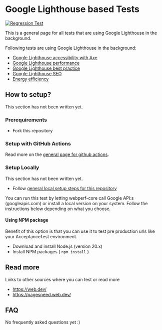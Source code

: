 # Google Lighthouse based Tests
[![Regression Test](https://github.com/Webperf-se/webperf_core/actions/workflows/regression-test-google-lighthouse-based.yml/badge.svg)](https://github.com/Webperf-se/webperf_core/actions/workflows/regression-test-google-lighthouse-based.yml)

This is a general page for all tests that are using Google Lighthouse in the background.

Following tests are using Google Lighthouse in the background:
* [Google Lighthouse accessibility with Axe](google-lighthouse-a11y.md)
* [Google Lighthouse performance](google-lighthouse-performance.md)
* [Google Lighthouse best practice](google-lighthouse-best-practice.md)
* [Google Lighthouse SEO](google-lighthouse-seo.md)
* [Energy efficiency](energy-efficiency.md)

## How to setup?

This section has not been written yet.

### Prerequirements

* Fork this repository

### Setup with GitHub Actions

Read more on the [general page for github actions](../getting-started-github-actions.md).

### Setup Locally

This section has not been written yet.
* Follow [general local setup steps for this repository](../getting-started-local.md)

You can run this test by letting webperf-core call Google API:s (googleapis.com) or install a local version on your system.
Follow the instructions below depending on what you choose.

#### Using NPM package

Benefit of this option is that you can use it to test pre production urls like your AcceptanceTest environment.

* Download and install Node.js (version 20.x)
* Install NPM packages ( `npm install` )

## Read more

Links to other sources where you can test or read more
* https://web.dev/
* https://pagespeed.web.dev/


## FAQ

No frequently asked questions yet :)
